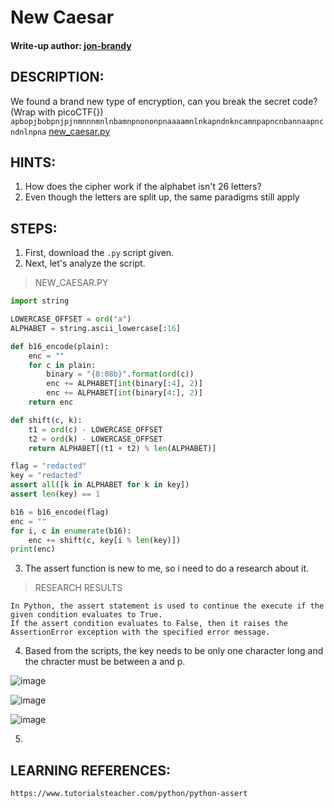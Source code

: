 # New Caesar
#### Write-up author: [jon-brandy](https://github.com/jon-brandy)
## DESCRIPTION:
We found a brand new type of encryption, can you break the secret code? (Wrap with picoCTF{}) 
`apbopjbobpnjpjnmnnnmnlnbamnpnononpnaaaamnlnkapndnkncamnpapncnbannaapncndnlnpna`
[new_caesar.py](https://github.com/jon-brandy/CTF-WRITE-UP/blob/a9cc252bf66287d2f6ddd7103c02a7c458f81c24/Asset/New%20Caesar/new_caesar.py)
## HINTS:
1. How does the cipher work if the alphabet isn't 26 letters?
2. Even though the letters are split up, the same paradigms still apply
## STEPS:
1. First, download the `.py` script given.
2. Next, let's analyze the script.

> NEW_CAESAR.PY

```py
import string

LOWERCASE_OFFSET = ord("a")
ALPHABET = string.ascii_lowercase[:16]

def b16_encode(plain):
	enc = ""
	for c in plain:
		binary = "{0:08b}".format(ord(c))
		enc += ALPHABET[int(binary[:4], 2)]
		enc += ALPHABET[int(binary[4:], 2)]
	return enc

def shift(c, k):
	t1 = ord(c) - LOWERCASE_OFFSET
	t2 = ord(k) - LOWERCASE_OFFSET
	return ALPHABET[(t1 + t2) % len(ALPHABET)]

flag = "redacted"
key = "redacted"
assert all([k in ALPHABET for k in key])
assert len(key) == 1

b16 = b16_encode(flag)
enc = ""
for i, c in enumerate(b16):
	enc += shift(c, key[i % len(key)])
print(enc)
```

3. The assert function is new to me, so i need to do a research about it.

> RESEARCH RESULTS

```
In Python, the assert statement is used to continue the execute if the given condition evaluates to True. 
If the assert condition evaluates to False, then it raises the AssertionError exception with the specified error message.
```

4. Based from the scripts, the key needs to be only one character long and the chracter must be between a and p.

![image](https://user-images.githubusercontent.com/70703371/188619544-924d75a4-dbbc-44ba-b9dd-bce23b24906e.png)

![image](https://user-images.githubusercontent.com/70703371/188619643-2d14ad2a-42c4-4749-a875-a580b14f0a2b.png)

![image](https://user-images.githubusercontent.com/70703371/188619687-c8553582-424b-47b7-84b5-fc7fd23fb017.png)

5. 


## LEARNING REFERENCES:

```
https://www.tutorialsteacher.com/python/python-assert
```
